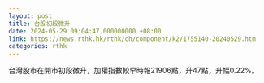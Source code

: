 ```yaml
---
layout: post
title: 台股初段微升
date: 2024-05-29 09:04:47.000000000 +08:00
link: https://news.rthk.hk/rthk/ch/component/k2/1755140-20240529.htm
categories: rthk
---
```


台灣股市在開市初段微升，加權指數較早時報21906點，升47點，升幅0.22%。
